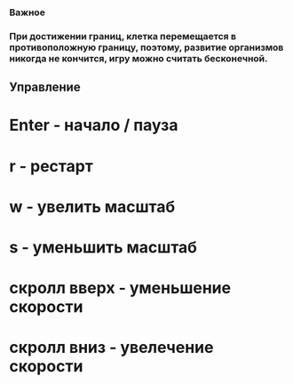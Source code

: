 ### Важное

### При достижении границ, клетка перемещается в противоположную границу, поэтому, развитие организмов никогда не кончится, игру можно считать бесконечной.

## Управление

# Enter - начало / пауза
# r - рестарт
# w - увелить масштаб
# s - уменьшить масштаб
# скролл вверх - уменьшение скорости
# скролл вниз - увелечение скорости
